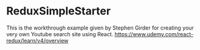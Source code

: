 # ReduxSimpleStarter
This is the workthrough example given by Stephen Girder for creating your very own Youtube search site using React. https://www.udemy.com/react-redux/learn/v4/overview
